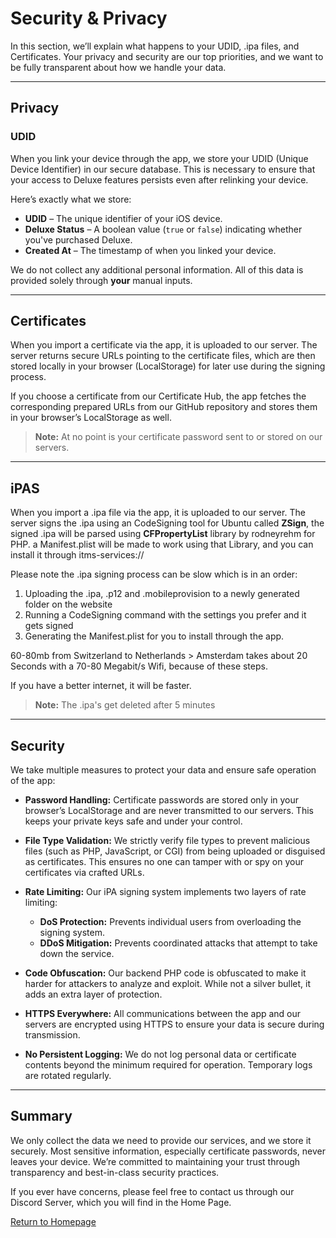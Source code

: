 # Security & Privacy

In this section, we’ll explain what happens to your UDID, .ipa files, and Certificates. Your privacy and security are our top priorities, and we want to be fully transparent about how we handle your data.

---

## Privacy

### UDID

When you link your device through the app, we store your UDID (Unique Device Identifier) in our secure database. This is necessary to ensure that your access to Deluxe features persists even after relinking your device.

Here’s exactly what we store:

- **UDID** – The unique identifier of your iOS device.
- **Deluxe Status** – A boolean value (`true` or `false`) indicating whether you've purchased Deluxe.
- **Created At** – The timestamp of when you linked your device.

We do not collect any additional personal information. All of this data is provided solely through **your** manual inputs.

---

## Certificates

When you import a certificate via the app, it is uploaded to our server. The server returns secure URLs pointing to the certificate files, which are then stored locally in your browser (LocalStorage) for later use during the signing process.

If you choose a certificate from our Certificate Hub, the app fetches the corresponding prepared URLs from our GitHub repository and stores them in your browser’s LocalStorage as well.

> **Note:** At no point is your certificate password sent to or stored on our servers.

---

## iPAS

When you import a .ipa file via the app, it is uploaded to our server. The server signs the .ipa using an CodeSigning tool for Ubuntu called **ZSign**, the signed .ipa will be parsed using **CFPropertyList** library by rodneyrehm for PHP. a Manifest.plist will be made to work using that Library, and you can install it through itms-services://

Please note the .ipa signing process can be slow which is in an order:
1. Uploading the .ipa, .p12 and .mobileprovision to a newly generated folder on the website
2. Running a CodeSigning command with the settings you prefer and it gets signed
3. Generating the Manifest.plist for you to install through the app.

60-80mb from Switzerland to Netherlands > Amsterdam takes about 20 Seconds with a 70-80 Megabit/s Wifi, because of these steps.

If you have a better internet, it will be faster.

> **Note:** The .ipa's get deleted after 5 minutes

---

## Security

We take multiple measures to protect your data and ensure safe operation of the app:

- **Password Handling:** Certificate passwords are stored only in your browser’s LocalStorage and are never transmitted to our servers. This keeps your private keys safe and under your control.
  
- **File Type Validation:** We strictly verify file types to prevent malicious files (such as PHP, JavaScript, or CGI) from being uploaded or disguised as certificates. This ensures no one can tamper with or spy on your certificates via crafted URLs.

- **Rate Limiting:** Our iPA signing system implements two layers of rate limiting:
  - **DoS Protection:** Prevents individual users from overloading the signing system.
  - **DDoS Mitigation:** Prevents coordinated attacks that attempt to take down the service.
  
- **Code Obfuscation:** Our backend PHP code is obfuscated to make it harder for attackers to analyze and exploit. While not a silver bullet, it adds an extra layer of protection.

- **HTTPS Everywhere:** All communications between the app and our servers are encrypted using HTTPS to ensure your data is secure during transmission.

- **No Persistent Logging:** We do not log personal data or certificate contents beyond the minimum required for operation. Temporary logs are rotated regularly.

---

## Summary

We only collect the data we need to provide our services, and we store it securely. Most sensitive information, especially certificate passwords, never leaves your device. We’re committed to maintaining your trust through transparency and best-in-class security practices.

If you ever have concerns, please feel free to contact us through our Discord Server, which you will find in the Home Page.

[Return to Homepage](https://serenityios.github.io/docs)